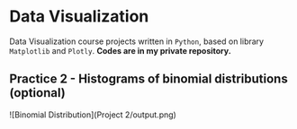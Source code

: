 # Data Visualization
Data Visualization course projects written in `Python`, based on library `Matplotlib` and `Plotly`.
**Codes are in my private repository.**

## Practice 2 - Histograms of binomial distributions (optional)
![Binomial Distribution](Project 2/output.png)
